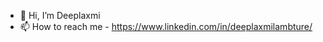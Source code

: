 - 👋 Hi, I’m Deeplaxmi
- 📫 How to reach me - https://www.linkedin.com/in/deeplaxmilambture/

<!---
- 👀 Devops/Spring Developer
--- 🌱 I’m currently learning SpringBoot
- 💞️ I’m looking to collaborate on Devops projects
--->


<!---
deeplaxmi13/deeplaxmi13 is a ✨ special ✨ repository because its `README.md` (this file) appears on your GitHub profile.
You can click the Preview link to take a look at your changes.
--->
